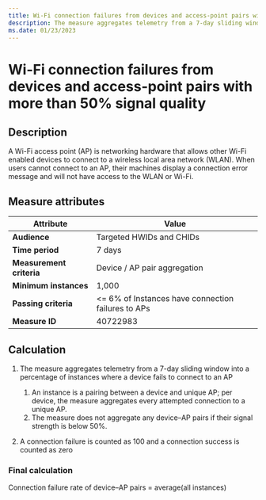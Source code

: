 ```yaml
---
title: Wi-Fi connection failures from devices and access-point pairs with more than 50% signal quality
description: The measure aggregates telemetry from a 7-day sliding window into a percentage of instances where a device fails to connect to an access point
ms.date: 01/23/2023
---
```


# Wi-Fi connection failures from devices and access-point pairs with more than 50% signal quality

## Description

A Wi-Fi access point (AP) is networking hardware that allows other Wi-Fi enabled devices to connect to a wireless local area network (WLAN). When users cannot connect to an AP, their machines display a connection error message and will not have access to the WLAN or Wi-Fi.

## Measure attributes

| Attribute | Value |
|--|--|
| **Audience** | Targeted HWIDs and CHIDs |
| **Time period** | 7 days |
| **Measurement criteria** | Device / AP pair aggregation |
| **Minimum instances** | 1,000 |
| **Passing criteria** | <= 6% of Instances have connection failures to APs |
| **Measure ID** | 40722983 |

## Calculation

1. The measure aggregates telemetry from a 7-day sliding window into a percentage of instances where a device fails to connect to an AP

   1. An instance is a pairing between a device and unique AP; per device, the measure aggregates every attempted connection to a unique AP.
   1. The measure does not aggregate any device–AP pairs if their signal strength is below 50%.

1. A connection failure is counted as 100 and a connection success is counted as zero

### Final calculation

Connection failure rate of device–AP pairs = average(all instances)
